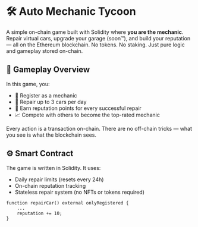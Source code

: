 # 🛠️ Auto Mechanic Tycoon    
    
A simple on-chain game built with Solidity where **you are the mechanic**. Repair virtual cars, upgrade your garage (soon™), and build your reputation — all on the Ethereum blockchain. No tokens. No staking. Just pure logic and gameplay stored on-chain.  
    
## 🚗 Gameplay Overview    
        
In this game, you:  
    
- 🔧 Register as a mechanic    
- 🧰 Repair up to 3 cars per day     
- 🌟 Earn reputation points for every successful repair  
- 📈 Compete with others to become the top-rated mechanic     
      
Every action is a transaction on-chain. There are no off-chain tricks — what you see is what the blockchain sees.  
    
## ⚙️ Smart Contract  
   
The game is written in Solidity. It uses:  
- Daily repair limits (resets every 24h) 
- On-chain reputation tracking
- Stateless repair system (no NFTs or tokens required)

```solidity  
function repairCar() external onlyRegistered {  
    ...  
    reputation += 10;  
} 
